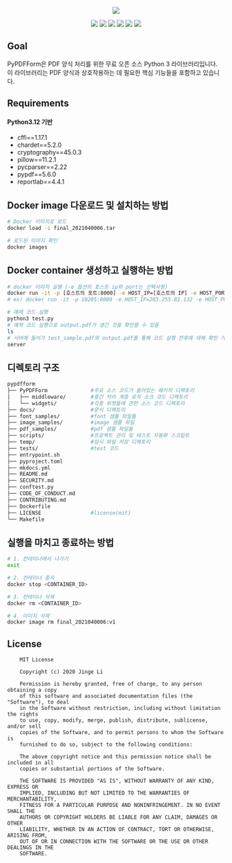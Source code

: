 <p align="center"><img src="https://github.com/chinapandaman/PyPDFForm/raw/master/docs/img/logo.png"></p>
<p align="center">
    <a href="https://pypi.org/project/PyPDFForm/"><img src="https://img.shields.io/pypi/v/pypdfform?logo=pypi&logoColor=white&label=version&labelColor=black&color=magenta&style=for-the-badge"></a>
    <a href="https://chinapandaman.github.io/PyPDFForm/"><img src="https://img.shields.io/github/v/release/chinapandaman/pypdfform?logo=read%20the%20docs&logoColor=white&label=docs&labelColor=black&color=cyan&style=for-the-badge"></a>
    <a href="https://github.com/chinapandaman/PyPDFForm/actions/workflows/python-package.yml"><img src="https://img.shields.io/github/actions/workflow/status/chinapandaman/pypdfform/python-package.yml?logo=github&logoColor=white&label=tests&labelColor=black&color=green&style=for-the-badge"></a>
    <a href="https://github.com/chinapandaman/PyPDFForm/raw/master/LICENSE"><img src="https://img.shields.io/github/license/chinapandaman/pypdfform?logo=github&logoColor=white&label=license&labelColor=black&color=orange&style=for-the-badge"></a>
    <a href="https://www.python.org/downloads/"><img src="https://img.shields.io/pypi/pyversions/pypdfform?logo=python&logoColor=white&label=python&labelColor=black&color=gold&style=for-the-badge"></a>
    <a href="https://pypistats.org/packages/pypdfform"><img src="https://img.shields.io/pypi/dm/pypdfform?logo=pypi&logoColor=white&label=downloads&labelColor=black&color=blue&style=for-the-badge"></a>
</p>

## Goal

PyPDFForm은 PDF 양식 처리를 위한 무료 오픈 소스 Python 3 라이브러리입니다. 이 라이브러리는 PDF 양식과 상호작용하는 데 필요한 핵심 기능들을 포함하고 있습니다.

## Requirements
#### Python3.12 기반
 - cffi==1.17.1
 - chardet==5.2.0
 - cryptography==45.0.3
 - pillow==11.2.1
 - pycparser==2.22
 - pypdf==5.6.0
 - reportlab==4.4.1

## Docker image 다운로드 및 설치하는 방법

```bash
# Docker 이미지로 로드
docker load -i final_2021040006.tar

# 로드된 이미지 확인
docker images
```

## Docker container 생성하고 실행하는 방법

```bash
# docker 이미지 실행 (-e 옵션의 호스트 ip와 port는 선택사항)
docker run -it -p [호스트의 포트:8000] -e HOST_IP=[호스트의 IP] -e HOST_PORT=[호스트의 포트] final_2021040006:v1
# ex) docker run -it -p 10205:8000 -e HOST_IP=203.255.81.132 -e HOST_PORT=10205 final_2021040006:v1

# 예제 코드 실행
python3 test.py
# 예제 코드 실행으로 output.pdf가 생긴 것을 확인할 수 있음
ls
# 서버에 들어가 test_sample.pdf와 output.pdf를 통해 코드 실행 전후에 대해 확인 가능
server
```

## 디렉토리 구조

```bash
pypdfform
├── PyPDFForm              #주요 소스 코드가 들어있는 패키지 디렉토리
│   ├── middleware/        #중간 처리 계층 로직 소크 코드 디렉토리
│   └── widgets/           #각종 위젯들에 관한 소스 코드 디렉토리
├── docs/                  #문서 디렉토리
├── font_samples/          #font 샘플 파일들
├── image_samples/         #image 샘플 파일
├── pdf_samples/           #pdf 샘플 파일들
├── scripts/               #프로젝트 관리 및 테스트 자동화 스크립트
├── temp/                  #임시 파일 저장 디렉토리
├── tests/                 #test 코드
├── entrypoint.sh
├── pyproject.toml
├── mkdocs.yml
├── README.md
├── SECURITY.md
├── conftest.py
├── CODE_OF_CONDUCT.md
├── CONTRIBUTING.md
├── Dockerfile
├── LICENSE                #license(mit)
└── Makefile
```

## 실행을 마치고 종료하는 방법

``` bash
# 1. 컨테이너에서 나가기
exit

# 2. 컨테이너 중지
docker stop <CONTAINER_ID>

# 3. 컨테이너 삭제 
docker rm <CONTAINER_ID>

# 4. 이미지 삭제
docker image rm final_2021040006:v1
```

## License

```
    MIT License
    
    Copyright (c) 2020 Jinge Li
    
    Permission is hereby granted, free of charge, to any person obtaining a copy
    of this software and associated documentation files (the "Software"), to deal
    in the Software without restriction, including without limitation the rights
    to use, copy, modify, merge, publish, distribute, sublicense, and/or sell
    copies of the Software, and to permit persons to whom the Software is
    furnished to do so, subject to the following conditions:
    
    The above copyright notice and this permission notice shall be included in all
    copies or substantial portions of the Software.
    
    THE SOFTWARE IS PROVIDED "AS IS", WITHOUT WARRANTY OF ANY KIND, EXPRESS OR
    IMPLIED, INCLUDING BUT NOT LIMITED TO THE WARRANTIES OF MERCHANTABILITY,
    FITNESS FOR A PARTICULAR PURPOSE AND NONINFRINGEMENT. IN NO EVENT SHALL THE
    AUTHORS OR COPYRIGHT HOLDERS BE LIABLE FOR ANY CLAIM, DAMAGES OR OTHER
    LIABILITY, WHETHER IN AN ACTION OF CONTRACT, TORT OR OTHERWISE, ARISING FROM,
    OUT OF OR IN CONNECTION WITH THE SOFTWARE OR THE USE OR OTHER DEALINGS IN THE
    SOFTWARE.
```
